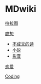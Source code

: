 # MDwiki

[柏拉图](index.md)

[臆想]()

  * [不成文的诗](/臆想/不成文的诗.md)
  * [小说](/臆想//小说.md)
  * [影音](/臆想/影音.md)

[恋爱](/爱/爱.md)

[Coding](coding/PythonNote.md)


<script src="https://polyfill.io/v3/polyfill.min.js?features=es6"></script>
<script id="MathJax-script" async src="https://cdn.jsdelivr.net/npm/mathjax@3/es5/tex-mml-chtml.js"></script>

